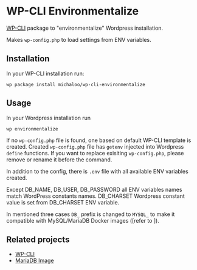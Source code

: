 # WP-CLI Environmentalize

[WP-CLI](https://wp-cli.org/) package to "environmentalize" Wordpress installation.

Makes `wp-config.php` to load settings from ENV variables.

## Installation

In your WP-CLI installation run:

`wp package install michaloo/wp-cli-environmentalize`

## Usage

In your Wordpress installation run

`wp environmentalize`

If no `wp-config.php` file is found, one based on default WP-CLI template is created.
Created `wp-config.php` file has `getenv` injected into Wordpress  `define` functions.
If you want to replace exisiting `wp-config.php`, please remove or rename it before
the command.

In addition to the config, there is `.env` file with all available ENV variables
created.

Except DB_NAME, DB_USER, DB_PASSWORD all ENV variables names match WordPress
constants names. DB_CHARSET Wordpress constant value is set from DB_CHARSET ENV variable.

In mentioned three cases `DB_` prefix is changed to `MYSQL_`
to make it compatible with MySQL/MariaDB Docker images ([refer to ]).

## Related projects

* [WP-CLI](https://wp-cli.org/)
* [MariaDB Image](https://hub.docker.com/_/mariadb/)
